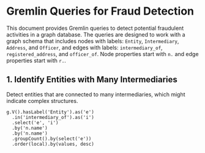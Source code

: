 # Gremlin Queries for Fraud Detection

This document provides Gremlin queries to detect potential fraudulent activities in a graph database. The queries are designed to work with a graph schema that includes nodes with labels: `Entity`, `Intermediary`, `Address`, and `Officer`, and edges with labels: `intermediary_of`, `registered_address`, and `officer_of`. Node properties start with `n.` and edge properties start with `r.`.

## 1. Identify Entities with Many Intermediaries

Detect entities that are connected to many intermediaries, which might indicate complex structures.

```gremlin
g.V().hasLabel('Entity').as('e')
  .in('intermediary_of').as('i')
  .select('e', 'i')
  .by('n.name')
  .by('n.name')
  .groupCount().by(select('e'))
  .order(local).by(values, desc)
```
